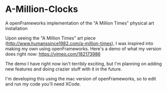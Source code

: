 # A-Million-Clocks
A openFrameworks implementation of the "A Million Times" physical art installation

Upon seeing the "A Million Times" art piece (http://www.humanssince1982.com/a-million-times), I was inspired into making my own using openFrameworks. Here's a demo of what my version does right now: https://vimeo.com/182173986

The demo I have right now isn't terribly exciting, but I'm planning on adding new features and doing crazier stuff with it in the future. 

I'm developing this using the mac version of openFrameworks, so to edit and run my code you'll need XCode. 
